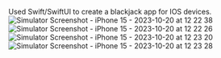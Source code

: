 Used Swift/SwiftUI to create a blackjack app for IOS devices.
![Simulator Screenshot - iPhone 15 - 2023-10-20 at 12 22 38](https://github.com/ImJehtts/BlackJack/assets/111709491/4679860f-58b2-46e1-9006-2be9c6f3e0e5)
![Simulator Screenshot - iPhone 15 - 2023-10-20 at 12 22 26](https://github.com/ImJehtts/BlackJack/assets/111709491/54bc8d22-7163-4d6c-9db9-11394e0eb3e0)
![Simulator Screenshot - iPhone 15 - 2023-10-20 at 12 23 20](https://github.com/ImJehtts/BlackJack/assets/111709491/e2bc9472-9cd6-49f6-b6f6-e9c01b105380)
![Simulator Screenshot - iPhone 15 - 2023-10-20 at 12 23 28](https://github.com/ImJehtts/BlackJack/assets/111709491/52b65df9-14e7-45a8-a79e-2841908ad961)
